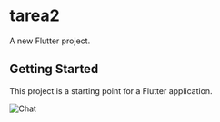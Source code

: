 # tarea2

A new Flutter project.

## Getting Started

This project is a starting point for a Flutter application.


![Chat](TE-Programacion/blob/main/Tarea2/Screenshot_2021-10-16-11-59-33-839_com.example.tarea2.jpg "Chat")
